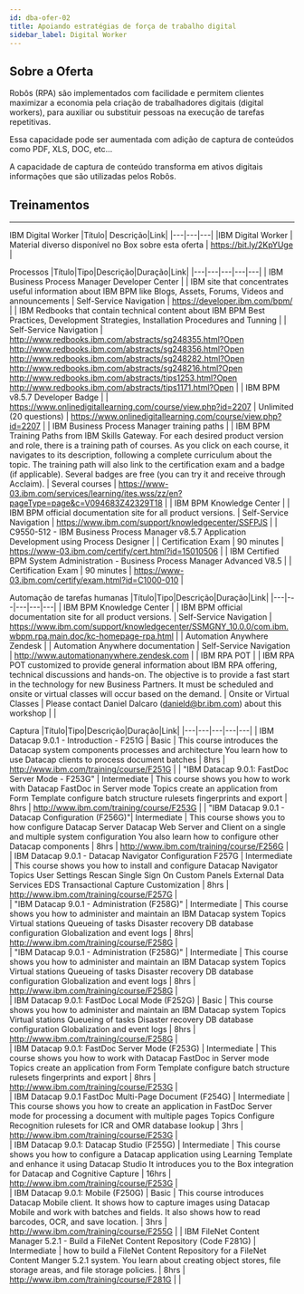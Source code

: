 ```yaml
---
id: dba-ofer-02
title: Apoiando estratégias de força de trabalho digital
sidebar_label: Digital Worker
---
```

## Sobre a Oferta

Robôs (RPA) são implementados com facilidade e permitem clientes maximizar a economia pela criação de trabalhadores digitais (digital workers), para auxiliar ou substituir pessoas na execução de tarefas repetitivas.​

Essa capacidade pode ser aumentada com adição de captura de conteúdos como PDF, XLS, DOC, etc… ​

A capacidade de captura de conteúdo transforma em ativos digitais informações que são utilizadas pelos Robôs.​

## Treinamentos
-----------------------------------
IBM Digital Worker
|Título| Descrição|Link| 
|---|---|---|
|IBM Digital Worker | Material diverso disponível no Box sobre esta oferta | https://bit.ly/2KpYUge |

Processos
|Título|Tipo|Descrição|Duração|Link| 
|---|---|---|---|---|
| IBM Business Process Manager Developer Center | | IBM site that concentrates useful information about IBM BPM like Blogs, Assets, Forums, Videos and announcements | Self-Service Navigation | https://developer.ibm.com/bpm/ |
| IBM Redbooks that contain technical content about IBM BPM Best Practices, Development Strategies, Installation Procedures and Tunning | | Self-Service Navigation | http://www.redbooks.ibm.com/abstracts/sg248355.html?Open http://www.redbooks.ibm.com/abstracts/sg248356.html?Open http://www.redbooks.ibm.com/abstracts/sg248282.html?Open http://www.redbooks.ibm.com/abstracts/sg248216.html?Open http://www.redbooks.ibm.com/abstracts/tips1253.html?Open http://www.redbooks.ibm.com/abstracts/tips1171.html?Open |
| IBM BPM v8.5.7 Developer Badge | |  https://www.onlinedigitallearning.com/course/view.php?id=2207 | Unlimited (20 questions) | https://www.onlinedigitallearning.com/course/view.php?id=2207 |
| IBM Business Process Manager training paths | | IBM BPM Training Paths from IBM Skills Gateway. For each desired product version and role, there is a training path of courses. As you click on each course, it navigates to its description, following a complete curriculum about the topic. The training path will also link to the certification exam and a badge (if applicable). Several badges are free (you can try it and receive through Acclaim). | Several courses | https://www-03.ibm.com/services/learning/ites.wss/zz/en?pageType=page&c=V094683Z42329T18 |
| IBM BPM Knowledge Center | | IBM BPM official documentation site for all product versions. | Self-Service Navigation | https://www.ibm.com/support/knowledgecenter/SSFPJS |
| C9550-512 - IBM Business Process Manager v8.5.7 Application Development using Process Designer | | Certification Exam | 90 minutes | https://www-03.ibm.com/certify/cert.html?id=15010506 |
| IBM Certified BPM System Administration - Business Process Manager Advanced V8.5 | | Certification Exam | 90 minutes | https://www-03.ibm.com/certify/exam.html?id=C1000-010 |

Automação de tarefas humanas
|Título|Tipo|Descrição|Duração|Link| 
|---|---|---|---|---|
| IBM BPM Knowledge Center | | IBM BPM official documentation site for all product versions. | Self-Service Navigation | https://www.ibm.com/support/knowledgecenter/SSMGNY_10.0.0/com.ibm.wbpm.rpa.main.doc/kc-homepage-rpa.html | 
| Automation Anywhere Zendesk | | Automation Anywhere documentation | Self-Service Navigation | http://www.automationanywhere.zendesk.com |
| IBM RPA POT | | IBM RPA POT customized to provide general information about IBM RPA offering, technical discussions and hands-on. The objective is to provide a fast start in the technology for new Business Partners. It must be scheduled and onsite or virtual classes will occur based on the demand. | Onsite or Virtual Classes | Please contact Daniel Dalcaro (danield@br.ibm.com) about this workshop | 
|

Captura
|Título|Tipo|Descrição|Duração|Link| 
|---|---|---|---|---|
| IBM Datacap 9.0.1 - Introduction - F251G | Basic | This course introduces the Datacap system components processes and architecture You learn how to use Datacap clients to process document batches | 8hrs | http://www.ibm.com/training/course/F251G |
| "IBM Datacap 9.0.1: FastDoc Server Mode - F253G" | Intermediate | This course shows you how to work with Datacap FastDoc in Server mode Topics create an application from Form Template configure batch structure rulesets fingerprints and export | 8hrs | http://www.ibm.com/training/course/F253G | 
| "IBM Datacap 9.0.1 - Datacap Configuration (F256G)"| Intermediate | This course shows you to how configure Datacap Server Datacap Web Server and Client on a single and multiple system configuration You also learn how to configure other Datacap components | 8hrs | http://www.ibm.com/training/course/F256G |												
| IBM Datacap 9.0.1 - Datacap Navigator Configuration F257G | Intermediate |  This course shows you how to install and configure Datacap Navigator Topics User Settings Rescan Single Sign On Custom Panels External Data Services EDS Transactional Capture Customization | 8hrs | http://www.ibm.com/training/course/F257G |											
| "IBM Datacap 9.0.1 - Administration (F258G)" | Intermediate |  This course shows you how to administer and maintain an IBM Datacap system Topics Virtual stations Queueing of tasks Disaster recovery DB database configuration Globalization and event logs | 8hrs| http://www.ibm.com/training/course/F258G |													
| "IBM Datacap 9.0.1 - Administration (F258G)" | Intermediate |	This course shows you how to administer and maintain an IBM Datacap system Topics Virtual stations Queueing of tasks Disaster recovery DB database configuration Globalization and event logs | 8hrs | http://www.ibm.com/training/course/F258G |													
| IBM Datacap 9.0.1: FastDoc Local Mode (F252G) | Basic |	This course shows you how to administer and maintain an IBM Datacap system Topics Virtual stations Queueing of tasks Disaster recovery DB database configuration Globalization and event logs | 8hrs | http://www.ibm.com/training/course/F258G |													
| IBM Datacap 9.0.1: FastDoc Server Mode (F253G) | Intermediate | This course shows you how to work with Datacap FastDoc in Server mode Topics create an application from Form Template configure batch structure rulesets fingerprints and export | 8hrs | http://www.ibm.com/training/course/F253G |														
| IBM Datacap 9.0.1 FastDoc Multi-Page Document (F254G) | Intermediate |	This course shows you how to create an application in FastDoc Server mode for processing a document with multiple pages Topics Configure Recognition rulesets for ICR and OMR database lookup | 3hrs | http://www.ibm.com/training/course/F253G	|										
| IBM Datacap 9.0.1: Datacap Studio (F255G) | Intermediate |	This course shows you how to configure a Datacap application using Learning Template and enhance it using Datacap Studio It introduces you to the Box integration for Datacap and Cognitive Capture | 16hrs | http://www.ibm.com/training/course/F253G |												
| IBM Datacap 9.0.1: Mobile (F250G) | Basic |	This course introduces Datacap Mobile client. It shows how to capture images using Datacap Mobile and work with batches and fields. It also shows how to read barcodes, OCR, and save location. | 3hrs | http://www.ibm.com/training/course/F255G |
| IBM FileNet Content Manager 5.2.1 - Build a FileNet Content Repository (Code F281G) | Intermediate |	how to build a FileNet Content Repository for a FileNet Content Manger 5.2.1 system. You learn about creating object stores, file storage areas, and file storage policies.	| 8hrs | http://www.ibm.com/training/course/F281G |
|																						
